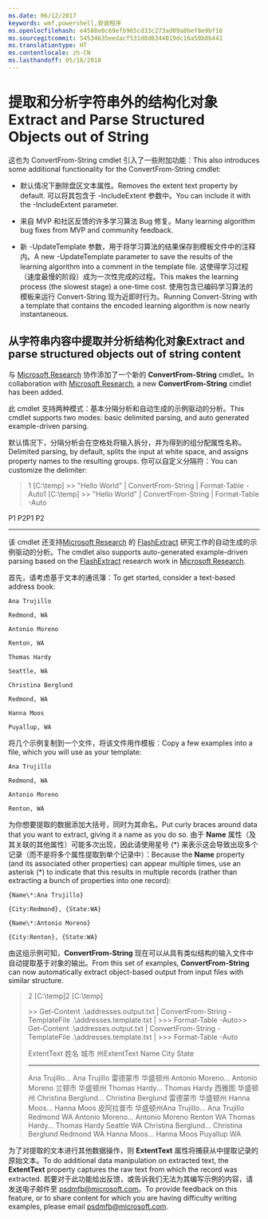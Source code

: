 ```yaml
---
ms.date: 06/12/2017
keywords: wmf,powershell,安装程序
ms.openlocfilehash: e4588e8c69efb965cd33c273ad09a8bef8e9bf16
ms.sourcegitcommit: 54534635eedacf531d8d6344019dc16a50b8b441
ms.translationtype: HT
ms.contentlocale: zh-CN
ms.lasthandoff: 05/16/2018
---
```

# <a name="extract-and-parse-structured-objects-out-of-string"></a><span data-ttu-id="55824-102">提取和分析字符串外的结构化对象</span><span class="sxs-lookup"><span data-stu-id="55824-102">Extract and Parse Structured Objects out of String</span></span>
<span data-ttu-id="55824-103">这也为 ConvertFrom-String cmdlet 引入了一些附加功能：</span><span class="sxs-lookup"><span data-stu-id="55824-103">This also introduces some additional functionality for the ConvertFrom-String cmdlet:</span></span>

-   <span data-ttu-id="55824-104">默认情况下删除盘区文本属性。</span><span class="sxs-lookup"><span data-stu-id="55824-104">Removes the extent text property by default.</span></span> <span data-ttu-id="55824-105">可以将其包含于 -IncludeExtent 参数中。</span><span class="sxs-lookup"><span data-stu-id="55824-105">You can include it with the -IncludeExtent parameter.</span></span>

-   <span data-ttu-id="55824-106">来自 MVP 和社区反馈的许多学习算法 Bug 修复。</span><span class="sxs-lookup"><span data-stu-id="55824-106">Many learning algorithm bug fixes from MVP and community feedback.</span></span>

-   <span data-ttu-id="55824-107">新 -UpdateTemplate 参数，用于将学习算法的结果保存到模板文件中的注释内。</span><span class="sxs-lookup"><span data-stu-id="55824-107">A new -UpdateTemplate parameter to save the results of the learning algorithm into a comment in the template file.</span></span> <span data-ttu-id="55824-108">这使得学习过程（速度最慢的阶段）成为一次性完成的过程。</span><span class="sxs-lookup"><span data-stu-id="55824-108">This makes the learning process (the slowest stage) a one-time cost.</span></span> <span data-ttu-id="55824-109">使用包含已编码学习算法的模板来运行 Convert-String 现为近即时行为。</span><span class="sxs-lookup"><span data-stu-id="55824-109">Running Convert-String with a template that contains the encoded learning algorithm is now nearly instantaneous.</span></span>


<a name="extract-and-parse-structured-objects-out-of-string-content"></a><span data-ttu-id="55824-110">从字符串内容中提取并分析结构化对象</span><span class="sxs-lookup"><span data-stu-id="55824-110">Extract and parse structured objects out of string content</span></span>
----------------------------------------------------------

<span data-ttu-id="55824-111">与 [Microsoft Research](http://research.microsoft.com/) 协作添加了一个新的 **ConvertFrom-String** cmdlet。</span><span class="sxs-lookup"><span data-stu-id="55824-111">In collaboration with [Microsoft Research](http://research.microsoft.com/), a new **ConvertFrom-String** cmdlet has been added.</span></span>

<span data-ttu-id="55824-112">此 cmdlet 支持两种模式：基本分隔分析和自动生成的示例驱动的分析。</span><span class="sxs-lookup"><span data-stu-id="55824-112">This cmdlet supports two modes: basic delimited parsing, and auto generated example-driven parsing.</span></span>

<span data-ttu-id="55824-113">默认情况下，分隔分析会在空格处将输入拆分，并为得到的组分配属性名称。</span><span class="sxs-lookup"><span data-stu-id="55824-113">Delimited parsing, by default, splits the input at white space, and assigns property names to the resulting groups.</span></span> <span data-ttu-id="55824-114">你可以自定义分隔符：</span><span class="sxs-lookup"><span data-stu-id="55824-114">You can customize the delimiter:</span></span>

> <span data-ttu-id="55824-115">1 \[C:\\temp\] &gt;&gt; "Hello World" | ConvertFrom-String | Format-Table -Auto</span><span class="sxs-lookup"><span data-stu-id="55824-115">1 \[C:\\temp\] &gt;&gt; "Hello World" | ConvertFrom-String | Format-Table -Auto</span></span>

<span data-ttu-id="55824-116">P1    P2</span><span class="sxs-lookup"><span data-stu-id="55824-116">P1    P2</span></span>
--    --

<span data-ttu-id="55824-117">该 cmdlet 还支持[Microsoft Research](http://research.microsoft.com) 的 [FlashExtract](http://research.microsoft.com/en-us/um/people/sumitg/flashextract.html) 研究工作的自动生成的示例驱动的分析。</span><span class="sxs-lookup"><span data-stu-id="55824-117">The cmdlet also supports auto-generated example-driven parsing based on the [FlashExtract](http://research.microsoft.com/en-us/um/people/sumitg/flashextract.html) research work in [Microsoft Research](http://research.microsoft.com).</span></span>

<span data-ttu-id="55824-118">首先，请考虑基于文本的通讯簿：</span><span class="sxs-lookup"><span data-stu-id="55824-118">To get started, consider a text-based address book:</span></span>

    Ana Trujillo

    Redmond, WA

    Antonio Moreno

    Renton, WA

    Thomas Hardy

    Seattle, WA

    Christina Berglund

    Redmond, WA

    Hanna Moos

    Puyallup, WA

<span data-ttu-id="55824-119">将几个示例复制到一个文件，将该文件用作模板：</span><span class="sxs-lookup"><span data-stu-id="55824-119">Copy a few examples into a file, which you will use as your template:</span></span>

    Ana Trujillo

    Redmond, WA

    Antonio Moreno

    Renton, WA



<span data-ttu-id="55824-120">为你想要提取的数据添加大括号，同时为其命名。</span><span class="sxs-lookup"><span data-stu-id="55824-120">Put curly braces around data that you want to extract, giving it a name as you do so.</span></span> <span data-ttu-id="55824-121">由于 **Name** 属性（及其关联的其他属性）可能多次出现，因此请使用星号 (\*) 来表示这会导致出现多个记录（而不是将多个属性提取到单个记录中）：</span><span class="sxs-lookup"><span data-stu-id="55824-121">Because the **Name** property (and its associated other properties) can appear multiple times, use an asterisk (\*) to indicate that this results in multiple records (rather than extracting a bunch of properties into one record):</span></span>

    {Name\*:Ana Trujillo}

    {City:Redmond}, {State:WA}

    {Name\*:Antonio Moreno}

    {City:Renton}, {State:WA}

<span data-ttu-id="55824-122">由这组示例可知，**ConvertFrom-String** 现在可以从具有类似结构的输入文件中自动提取基于对象的输出。</span><span class="sxs-lookup"><span data-stu-id="55824-122">From this set of examples, **ConvertFrom-String** can now automatically extract object-based output from input files with similar structure.</span></span>

> <span data-ttu-id="55824-123">2 \[C:\\temp\]</span><span class="sxs-lookup"><span data-stu-id="55824-123">2 \[C:\\temp\]</span></span>
>
> <span data-ttu-id="55824-124">&gt;&gt; Get-Content .\\addresses.output.txt | ConvertFrom-String -TemplateFile .\\addresses.template.txt | &gt;&gt;&gt; Format-Table -Auto</span><span class="sxs-lookup"><span data-stu-id="55824-124">&gt;&gt; Get-Content .\\addresses.output.txt | ConvertFrom-String -TemplateFile .\\addresses.template.txt | &gt;&gt;&gt; Format-Table -Auto</span></span>
>
> <span data-ttu-id="55824-125">ExtentText                     姓名               城市     州</span><span class="sxs-lookup"><span data-stu-id="55824-125">ExtentText                     Name               City     State</span></span>
> ----------                     ----               ----     -----
> <span data-ttu-id="55824-126">Ana Trujillo...              Ana Trujillo       雷德蒙市  华盛顿州 Antonio Moreno...            Antonio Moreno     兰顿市   华盛顿州 Thomas Hardy...              Thomas Hardy       西雅图  华盛顿州 Christina Berglund...        Christina Berglund 雷德蒙市  华盛顿州 Hanna Moos...                Hanna Moos         皮阿拉普市 华盛顿州</span><span class="sxs-lookup"><span data-stu-id="55824-126">Ana Trujillo...                Ana Trujillo       Redmond  WA Antonio Moreno...              Antonio Moreno     Renton   WA Thomas Hardy...                Thomas Hardy       Seattle  WA Christina Berglund...          Christina Berglund Redmond  WA Hanna Moos...                  Hanna Moos         Puyallup WA</span></span>

<span data-ttu-id="55824-127">为了对提取的文本进行其他数据操作，则 **ExtentText** 属性将捕获从中提取记录的原始文本。</span><span class="sxs-lookup"><span data-stu-id="55824-127">To do additional data manipulation on extracted text, the **ExtentText** property captures the raw text from which the record was extracted.</span></span> <span data-ttu-id="55824-128">若要对于此功能给出反馈，或告诉我们无法为其编写示例的内容，请发送电子邮件至 <psdmfb@microsoft.com>。</span><span class="sxs-lookup"><span data-stu-id="55824-128">To provide feedback on this feature, or to share content for which you are having difficulty writing examples, please email <psdmfb@microsoft.com>.</span></span>

